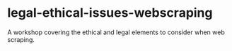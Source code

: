 # legal-ethical-issues-webscraping
A workshop covering the ethical and legal elements to consider when web scraping.
